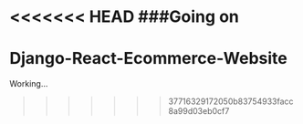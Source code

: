 <<<<<<< HEAD
###Going on
=======
# Django-React-Ecommerce-Website
Working...
>>>>>>> 37716329172050b83754933facc8a99d03eb0cf7
